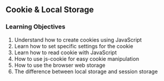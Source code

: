  ## Cookie & Local Storage

 ### Learning Objectives
   1. Understand how to create cookies using JavaScript
   2. Learn how to set specific settings for the cookie
   3. Learn how to read cookie with JavaScript
   4. How to use js-cookie for easy cookie manipulation
   5. How to use the browser web storage
   6. The difference between local storage and session storage